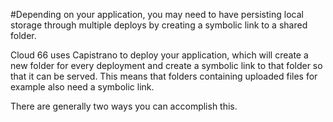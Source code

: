 <!-- post: -->


#Depending on your application, you may need to have persisting local storage through multiple deploys by creating a symbolic link to a shared folder.

Cloud 66 uses Capistrano to deploy your application, which will create a new folder for every deployment and create a symbolic link to that folder
so that it can be served. This means that folders containing uploaded files for example also need a symbolic link.

There are generally two ways you can accomplish this.

